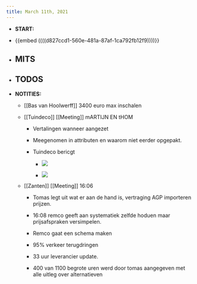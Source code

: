 ```yaml
---
title: March 11th, 2021
---
```


- **START:**

- {{embed  ((((d827ccd1-560e-481a-87af-1ca792fb12f9))))}}

- **MITS**
	 - 

- **TODOS**
	 - 

- **NOTITIES:**
	 - [[Bas van Hoolwerff]] 3400 euro max inschalen 

	 - [[Tuindeco]] [[Meeting]] mARTIJN EN tHOM
		 - Vertalingen wanneer aangezet

		 - Meegenomen in attributen en waarom niet eerder opgepakt.

		 - Tuindeco bericgt 
			 - ![](https://firebasestorage.googleapis.com/v0/b/firescript-577a2.appspot.com/o/imgs%2Fapp%2FGijs%2FQ2cGa4pEzw.png?alt=media&token=9f7acfb0-d026-41e3-83b8-90c53f25a436)

			 - ![](https://firebasestorage.googleapis.com/v0/b/firescript-577a2.appspot.com/o/imgs%2Fapp%2FGijs%2FQ_gDXagVLY.png?alt=media&token=6330c881-9c43-4b4c-9cbc-db8c4c446c41)

	 - [[Zanten]] [[Meeting]] 16:06
		 - Tomas legt uit wat er aan de hand is, vertraging AGP importeren prijzen. 

		 - 16:08 remco geeft aan systematiek zelfde hoduen maar prijsafspraken versimpelen.

		 - Remco gaat een schema maken 

		 - 95% verkeer terugdringen

		 - 33 uur leverancier update. 

		 - 400 van 1100 begrote uren werd door tomas aangegeven met alle uitleg over alternatieven
